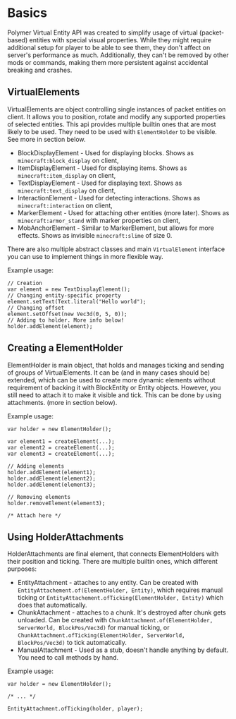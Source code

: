 # Basics
Polymer Virtual Entity API was created to simplify usage of virtual (packet-based) entities with special
visual properties. While they might require additional setup for player to be able to see them, they don't
affect on server's performance as much. Additionally, they can't be removed by other mods or commands,
making them more persistent against accidental breaking and crashes.

## VirtualElements
VirtualElements are object controlling single instances of packet entities on client. It allows you to
position, rotate and modify any supported properties of selected entities. This api provides
multiple builtin ones that are most likely to be used. They need to be used with `ElementHolder` to be visible.
See more in section below.

* BlockDisplayElement - Used for displaying blocks. Shows as `minecraft:block_display` on client,
* ItemDisplayElement - Used for displaying items. Shows as `minecraft:item_display` on client,
* TextDisplayElement - Used for displaying text. Shows as `minecraft:text_display` on client,
* InteractionElement - Used for detecting interactions. Shows as `minecraft:interaction` on client,
* MarkerElement - Used for attaching other entities (more later). Shows as `minecraft:armor_stand` with marker properties on client,
* MobAnchorElement - Similar to MarkerElement, but allows for more effects. Shows as invisible `minecraft:slime` of size 0.

There are also multiple abstract classes and main `VirtualElement` interface you can use to implement things in more flexible way.

Example usage:
```
// Creation
var element = new TextDisplayElement();
// Changing entity-specific property
element.setText(Text.literal("Hello world");
// Changing offset
element.setOffset(new Vec3d(0, 5, 0));
// Adding to holder. More info below!
holder.addElement(element);
```


## Creating a ElementHolder
ElementHolder is main object, that holds and manages ticking and sending of groups of VirtualElements.
It can be (and in many cases should be) extended, which can be used to create more dynamic elements without requirement 
of backing it with BlockEntity or Entity objects. However, you still need to attach it to make it visible and tick. 
This can be done by using attachments.
(more in section below).


Example usage:
```
var holder = new ElementHolder();

var element1 = createElement(...);
var element2 = createElement(...);
var element3 = createElement(...);

// Adding elements
holder.addElement(element1);
holder.addElement(element2);
holder.addElement(element3);

// Removing elements
holder.removeElement(element3);

/* Attach here */ 
```

## Using HolderAttachments
HolderAttachments are final element, that connects ElementHolders with their position and ticking.
There are multiple builtin ones, which different purposes:

* EntityAttachment - attaches to any entity.
   Can be created with `EntityAttachement.of(ElementHolder, Entity)`, which requires manual ticking 
   or `EntityAttachement.ofTicking(ElementHolder, Entity)` which does that automatically.
* ChunkAttachment - attaches to a chunk. It's destroyed after chunk gets unloaded.
  Can be created with `ChunkAttachment.of(ElementHolder, ServerWorld, BlockPos/Vec3d)` for manual ticking,
  or `ChunkAttachment.ofTicking(ElementHolder, ServerWorld, BlockPos/Vec3d)` to tick automatically.
* ManualAttachment - Used as a stub, doesn't handle anything by default. You need to call methods by hand.

Example usage:
```
var holder = new ElementHolder();

/* ... */

EntityAttachment.ofTicking(holder, player);
```